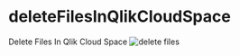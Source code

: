 # deleteFilesInQlikCloudSpace
Delete Files In Qlik Cloud Space
![delete files](https://github.com/arumjin/deleteFilesInQlikCloudSpace/assets/7877793/662962f1-292f-47b7-aae2-dcc224b5a753)
